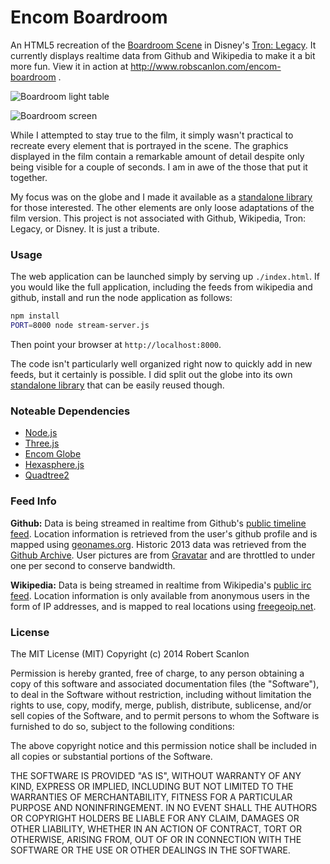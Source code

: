 Encom Boardroom
=================

An HTML5 recreation of the [Boardroom Scene](http://work.gmunk.com/TRON-Board-Room) 
in Disney's [Tron: Legacy](http://www.imdb.com/tible/tt1104001/).  It currently
displays realtime data from Github and Wikipedia to make it a bit more fun.  View it in action at http://www.robscanlon.com/encom-boardroom .

![Boardroom light table](https://raw.github.com/arscan/encom-boardroom/master/images/screenshot_lighttable.jpg "Boardroom light table")

![Boardroom screen](https://raw.github.com/arscan/encom-boardroom/master/images/screenshot.jpg "Boardroom screen")

While I attempted to stay true to the film, it simply wasn't practical to recreate every element that is portrayed in the scene. The graphics displayed in the film contain a remarkable amount of detail despite only being visible for a couple of seconds. I am in awe of the those that put it together.

My focus was on the globe and I made it available as a [standalone library](http://github.com/arscan/encom-globe) for those interested. The other elements are only loose adaptations of the film version. This project is not associated with Github, Wikipedia, Tron: Legacy, or Disney. It is just a tribute.

### Usage

The web application can be launched simply by serving up `./index.html`.  If you would like the full application, including the feeds from wikipedia and github, install and run the node application as follows:

```sh
npm install
PORT=8000 node stream-server.js
```

Then point your browser at `http://localhost:8000`.

The code isn't particularly well organized right now to quickly add in new feeds, but it certainly is possible.  I did split out the globe into its own [standalone library](https://github.com/arscan/encom-globe) that can be easily reused though.

### Noteable Dependencies

* [Node.js](http://nodejs.org/)
* [Three.js](http://threejs.org/)
* [Encom Globe](http://www.robscanlon.com/encom-globe)
* [Hexasphere.js](http://www.robscanlon.com/hexasphere/)
* [Quadtree2](https://github.com/burninggramma/quadtree2.js)

### Feed Info

**Github:** Data is being streamed in realtime from Github's [public timeline feed](http://github.com/timeline.json). Location information is retrieved from the user's github profile and is mapped using [geonames.org](http://geonames.org). Historic 2013 data was retrieved from the [Github Archive](http://githubarchive.org). User pictures are from [Gravatar](http://gravatar.com) and are throttled to under one per second to conserve bandwidth.

**Wikipedia:** Data is being streamed in realtime from Wikipedia's [public irc feed](http://meta.wikimedia.org/wiki/IRC_channels#Raw_feeds). Location information is only available from anonymous users in the form of IP addresses, and is mapped to real locations using [freegeoip.net](http://freegeoip.net).

### License

The MIT License (MIT)
Copyright (c) 2014 Robert Scanlon

Permission is hereby granted, free of charge, to any person obtaining a copy
of this software and associated documentation files (the "Software"), to deal
in the Software without restriction, including without limitation the rights
to use, copy, modify, merge, publish, distribute, sublicense, and/or sell
copies of the Software, and to permit persons to whom the Software is
furnished to do so, subject to the following conditions:

The above copyright notice and this permission notice shall be included in
all copies or substantial portions of the Software.

THE SOFTWARE IS PROVIDED "AS IS", WITHOUT WARRANTY OF ANY KIND, EXPRESS OR
IMPLIED, INCLUDING BUT NOT LIMITED TO THE WARRANTIES OF MERCHANTABILITY,
FITNESS FOR A PARTICULAR PURPOSE AND NONINFRINGEMENT. IN NO EVENT SHALL THE
AUTHORS OR COPYRIGHT HOLDERS BE LIABLE FOR ANY CLAIM, DAMAGES OR OTHER
LIABILITY, WHETHER IN AN ACTION OF CONTRACT, TORT OR OTHERWISE, ARISING FROM,
OUT OF OR IN CONNECTION WITH THE SOFTWARE OR THE USE OR OTHER DEALINGS IN
THE SOFTWARE.
